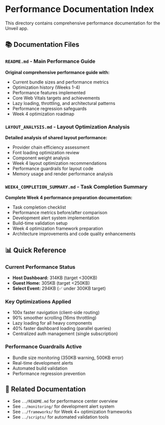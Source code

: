 # Performance Documentation Index

This directory contains comprehensive performance documentation for the Unveil app.

## 📚 Documentation Files

### `README.md` - Main Performance Guide
**Original comprehensive performance guide with:**
- Current bundle sizes and performance metrics
- Optimization history (Weeks 1-4)
- Performance features implemented
- Core Web Vitals targets and achievements
- Lazy loading, throttling, and architectural patterns
- Performance regression safeguards
- Week 4 optimization roadmap

### `LAYOUT_ANALYSIS.md` - Layout Optimization Analysis
**Detailed analysis of shared layout performance:**
- Provider chain efficiency assessment
- Font loading optimization review
- Component weight analysis
- Week 4 layout optimization recommendations
- Performance guardrails for layout code
- Memory usage and render performance analysis

### `WEEK4_COMPLETION_SUMMARY.md` - Task Completion Summary
**Complete Week 4 performance preparation documentation:**
- Task completion checklist
- Performance metrics before/after comparison
- Development alert system implementation
- Build-time validation setup
- Week 4 optimization framework preparation
- Architecture improvements and code quality enhancements

## 📊 Quick Reference

### Current Performance Status
- **Host Dashboard:** 314KB (target <300KB)
- **Guest Home:** 305KB (target <250KB)  
- **Select Event:** 294KB (✅ under 300KB target)

### Key Optimizations Applied
- 100x faster navigation (client-side routing)
- 90% smoother scrolling (16ms throttling)
- Lazy loading for all heavy components
- 40% faster dashboard loading (parallel queries)
- Centralized auth management (single subscription)

### Performance Guardrails Active
- Bundle size monitoring (350KB warning, 500KB error)
- Real-time development alerts
- Automated build validation
- Performance regression prevention

## 🔗 Related Documentation
- See `../README.md` for performance center overview
- See `../monitoring/` for development alert system
- See `../frameworks/` for Week 4+ optimization frameworks
- See `../scripts/` for automated validation tools
